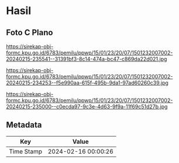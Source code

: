 # Hasil

## Foto C Plano

https://sirekap-obj-formc.kpu.go.id/6783/pemilu/ppwp/15/01/23/20/07/1501232007002-20240215-235541--31391bf3-8c14-474a-bc47-c869da22d021.jpg

https://sirekap-obj-formc.kpu.go.id/6783/pemilu/ppwp/15/01/23/20/07/1501232007002-20240215-234253--f5e990aa-615f-495b-9da1-97ad60260c39.jpg

https://sirekap-obj-formc.kpu.go.id/6783/pemilu/ppwp/15/01/23/20/07/1501232007002-20240215-235000--c0ecda97-9c3e-4d63-9f9a-11f69c51d27b.jpg


## Metadata

| Key        | Value               |
| ---------- | ------------------- |
| Time Stamp | 2024-02-16 00:00:26 |



